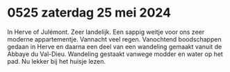 # 0525 zaterdag 25 mei 2024
In Herve of Julémont. Zeer landelijk. Een sappig weitje voor ons zeer moderne appartementje. Vannacht veel regen. Vanochtend boodschappen gedaan in Herve en daarna een deel van een wandeling gemaakt vanuit de Abbaye du Val-Dieu. Wandeling gestaakt vanwege modder en water op het pad. Nu lekker bij het huisje lezen.
